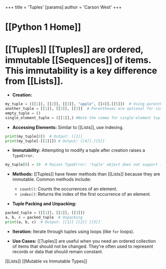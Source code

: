 +++
 title = 'Tuples'
[params]
	author = 'Carson West'
+++
# [[Python 1 Home]]
# [[Tuples]]  [[Tuples]] are ordered, immutable [[Sequences]] of items.  This immutability is a key difference from [[Lists]].

* **Creation:**
```python
my_tuple = ([[1]], [[2]], [[3]], "apple", [[4]].[[5]])  # Using parentheses
another_tuple = [[1]], [[2]], [[3]]  # Parentheses are optional for simple tuples
empty_tuple = ()
single_element_tuple = ([[1]],) #Note the comma for single-element tuples

```

* **Accessing Elements:** Similar to [[Lists]], use indexing.
```python
print(my_tuple[0])  # Output: [[1]]
print(my_tuple[-[[1]]]) # Output: [[4]].[[5]]
```

* **Immutability:**  Attempting to modify a tuple after creation raises a `TypeError`.
```python
my_tuple[0] = 10  # Raises TypeError: 'tuple' object does not support item assignment
```

* **Methods:** [[Tuples]] have fewer methods than [[Lists]] because they are immutable. Common methods include:
    * `count()`: Counts the occurrences of an element.
    * `index()`: Returns the index of the first occurrence of an element.


* **Tuple Packing and Unpacking:**
```python
packed_tuple = ([[1]], [[2]], [[3]])
a, b, c = packed_tuple  # Unpacking
print(a, b, c)  # Output: [[1]] [[2]] [[3]]

```

* **Iteration:**  Iterate through tuples using loops (like `for` loops).

* **Use Cases:** [[Tuples]] are useful when you need an ordered collection of items that should not be changed.  They're often used to represent records or data that should remain constant.


[[Lists]]
[[Mutable vs Immutable Types]]

